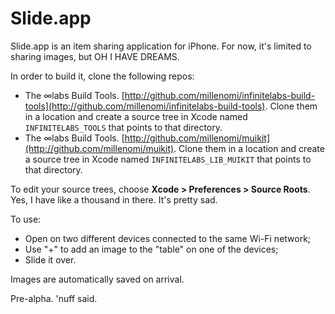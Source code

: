 # Slide.app

Slide.app is an item sharing application for iPhone. For now, it's limited to sharing images, but OH I HAVE DREAMS.

In order to build it, clone the following repos:

 - The ∞labs Build Tools. [http://github.com/millenomi/infinitelabs-build-tools](http://github.com/millenomi/infinitelabs-build-tools). Clone them in a location and create a source tree in Xcode named `INFINITELABS_TOOLS` that points to that directory.
 - The ∞labs Build Tools. [http://github.com/millenomi/muikit](http://github.com/millenomi/muikit). Clone them in a location and create a source tree in Xcode named `INFINITELABS_LIB_MUIKIT` that points to that directory.

To edit your source trees, choose **Xcode &gt; Preferences &gt; Source Roots**. Yes, I have like a thousand in there. It's pretty sad.

To use:

 - Open on two different devices connected to the same Wi-Fi network;
 - Use "+" to add an image to the "table" on one of the devices;
 - Slide it over.

Images are automatically saved on arrival.

Pre-alpha. 'nuff said.
